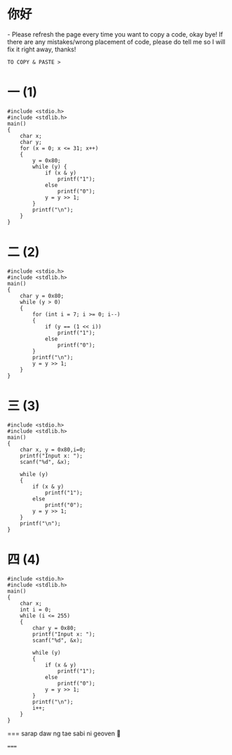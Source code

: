 <h1>你好</h1> - Please refresh the page every time you want to copy a code, okay bye! If there are any mistakes/wrong placement of code, please do tell me so I will fix it right away, thanks!

```
TO COPY & PASTE >
```
一 (1)
===
```
#include <stdio.h>
#include <stdlib.h>
main() 
{
    char x;
    char y;
    for (x = 0; x <= 31; x++) 
    {  
        y = 0x80; 
        while (y) {
            if (x & y)
                printf("1");
            else
                printf("0");
            y = y >> 1;
        }
        printf("\n");
    }
}
```
二 (2)
===

```
#include <stdio.h>
#include <stdlib.h>
main() 
{
    char y = 0x80; 
    while (y > 0) 
    {
        for (int i = 7; i >= 0; i--) 
        {
            if (y == (1 << i))
                printf("1");
            else
                printf("0");
        }
        printf("\n");
        y = y >> 1;
    }
}
```
三 (3) 
===

```
#include <stdio.h>
#include <stdlib.h>
main() 
{
    char x, y = 0x80,i=0;
    printf("Input x: ");
    scanf("%d", &x); 

    while (y) 
    {
        if (x & y)
            printf("1");
        else
            printf("0");
        y = y >> 1;
    }
    printf("\n");
}

```
四 (4)
===
```
#include <stdio.h>
#include <stdlib.h>
main()
{
    char x;
    int i = 0;
    while (i <= 255) 
    {
        char y = 0x80; 
        printf("Input x: ");
        scanf("%d", &x); 

        while (y) 
        {
            if (x & y)
                printf("1");
            else
                printf("0");
            y = y >> 1;
        }
        printf("\n");
        i++;
    }
}
```
===
sarap daw ng tae sabi ni geoven 🤭
```
===